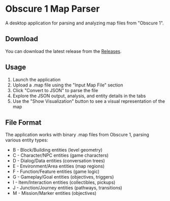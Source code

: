 # Obscure 1 Map Parser

A desktop application for parsing and analyzing map files from "Obscure 1".
 
## Download

You can download the latest release from the [Releases](https://github.com/ran-j/obscure1-map-parser/releases).

## Usage

1. Launch the application
2. Upload a .map file using the "Input Map File" section
3. Click "Convert to JSON" to parse the file
4. Explore the JSON output, analysis, and entity details in the tabs
5. Use the "Show Visualization" button to see a visual representation of the map

## File Format

The application works with binary .map files from Obscure 1, parsing various entity types:
* B - Block/Building entities (level geometry)
* C - Character/NPC entities (game characters)
* D - Dialog/Data entities (conversation trees)
* E - Environment/Area entities (map regions)
* F - Function/Feature entities (game logic)
* G - Gameplay/Goal entities (objectives, triggers)
* I - Item/Interaction entities (collectibles, pickups)
* J - Junction/Journey entities (pathways, transitions)
* M - Mission/Marker entities (objectives)